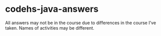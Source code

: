 # codehs-java-answers

All answers may not be in the course due to differences in the course I've taken.
Names of activities may be different. 
